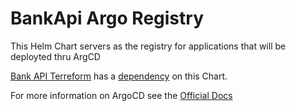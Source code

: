 BankApi Argo Registry
======
This Helm Chart servers as the registry for applications that will be deployted thru ArgCD

[Bank API Terreform](https://github.com/pimliprentiss/bankapi-terraform) has a [dependency](https://github.com/pimliprentiss/bankapi-terraform/blob/main/eks.tf) on this Chart.

For more information on ArgoCD see the [Official Docs](https://argo-cd.readthedocs.io/en/stable/)
